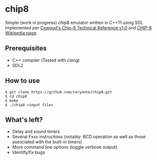 # chip8
Simple (work in progress) chip8 emulator written in C++11 using SDL implemented per [Cowgod's Chip-8 Technical Reference v1.0](http://devernay.free.fr/hacks/chip8/C8TECH10.HTM#Ex9E) and [CHIP-8 Wikipedia page](https://en.wikipedia.org/wiki/CHIP-8).

## Prerequisites
* C++ compiler (Tested with clang)
* SDL2

## How to use
    $ git clone https://github.com/caryanne/chip8.git
    $ cd chip8
    $ make
    $ ./chip8 <input file>

## What's left?
* Delay and sound timers
* Several Fxxx instructions (notably: BCD operation as well as those associated with the built-in timers)
* More command line options (toggle verbose output)
* Identify/fix bugs
